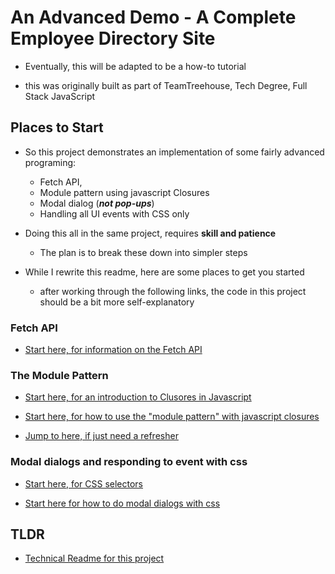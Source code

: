 # An Advanced Demo - A Complete Employee Directory Site

  - Eventually, this will be adapted to be a how-to tutorial

  - this was originally built as part of TeamTreehouse, Tech Degree, Full Stack JavaScript

## Places to Start

  - So this project demonstrates an implementation of some fairly advanced programing:

    - Fetch API,
    - Module pattern using javascript Closures
    - Modal dialog (***not pop-ups***)
    - Handling all UI events with CSS only


  - Doing this all in the same project, requires **skill and patience**
    - The plan is to break these down into simpler steps


  - While I rewrite this readme, here are some places to get you started
    - after working through the following links, the code in this project should be a bit more self-explanatory

### Fetch API

  - [Start here, for information on the Fetch API](https://developer.mozilla.org/en-US/docs/Web/API/Fetch_API)

### The Module Pattern

  - [Start here, for an introduction to Clusores in Javascript](https://www.w3schools.com/js/js_function_closures.asp)

  - [Start here, for how to use the "module pattern" with javascript closures](https://developer.mozilla.org/en-US/docs/Web/JavaScript/Closures)


  - [Jump to here, if just need a refresher](https://medium.com/javascript-in-plain-english/javascript-design-pattern-module-pattern-555737eccecd)

### Modal dialogs and responding to event with css

  - [Start here, for CSS selectors](https://www.w3schools.com/CSSref/css_selectors.asp)

  - [Start here for how to do modal dialogs with css](https://www.w3schools.com/howto/howto_css_modals.asp)

## TLDR
  - [Technical Readme for this project](technicalReadme.md)
